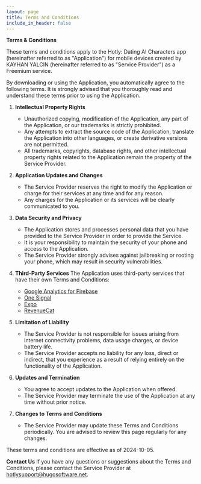 ```yaml
---
layout: page
title: Terms and Conditions
include_in_header: false
---
```


**Terms & Conditions**

These terms and conditions apply to the Hotly: Dating AI Characters app (hereinafter referred to as "Application") for mobile devices created by KAYHAN YALCIN (hereinafter referred to as "Service Provider") as a Freemium service.

By downloading or using the Application, you automatically agree to the following terms. It is strongly advised that you thoroughly read and understand these terms prior to using the Application.

1. **Intellectual Property Rights**

   - Unauthorized copying, modification of the Application, any part of the Application, or our trademarks is strictly prohibited.
   - Any attempts to extract the source code of the Application, translate the Application into other languages, or create derivative versions are not permitted.
   - All trademarks, copyrights, database rights, and other intellectual property rights related to the Application remain the property of the Service Provider.

2. **Application Updates and Changes**

   - The Service Provider reserves the right to modify the Application or charge for their services at any time and for any reason.
   - Any charges for the Application or its services will be clearly communicated to you.

3. **Data Security and Privacy**

   - The Application stores and processes personal data that you have provided to the Service Provider in order to provide the Service.
   - It is your responsibility to maintain the security of your phone and access to the Application.
   - The Service Provider strongly advises against jailbreaking or rooting your phone, which may result in security vulnerabilities.

4. **Third-Party Services**
   The Application uses third-party services that have their own Terms and Conditions:

   - [Google Analytics for Firebase](https://www.google.com/analytics/terms/)
   - [One Signal](https://onesignal.com/tos)
   - [Expo](https://expo.io/terms)
   - [RevenueCat](https://www.revenuecat.com/terms)

5. **Limitation of Liability**

   - The Service Provider is not responsible for issues arising from internet connectivity problems, data usage charges, or device battery life.
   - The Service Provider accepts no liability for any loss, direct or indirect, that you experience as a result of relying entirely on the functionality of the Application.

6. **Updates and Termination**

   - You agree to accept updates to the Application when offered.
   - The Service Provider may terminate the use of the Application at any time without prior notice.

7. **Changes to Terms and Conditions**
   - The Service Provider may update these Terms and Conditions periodically. You are advised to review this page regularly for any changes.

These terms and conditions are effective as of 2024-10-05.

**Contact Us**
If you have any questions or suggestions about the Terms and Conditions, please contact the Service Provider at hotlysupport@hugosoftware.net.

